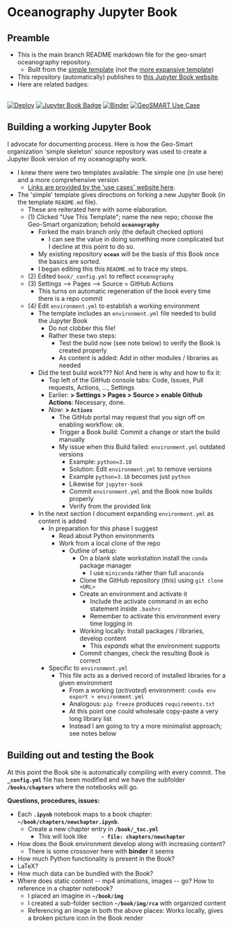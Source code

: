 # Oceanography Jupyter Book


## Preamble


- This is the main branch README markdown file for the geo-smart oceanography repository.
    - Built from the [simple template](https://github.com/geo-smart/simple-template) (not the [more expansive template](https://github.com/geo-smart/use_case_template))
- This repository (automatically) publishes to [this Jupyter Book website](https://geo-smart.github.io/oceanography).
- Here are related badges: <BR><BR>


[![Deploy](https://github.com/geo-smart/use_case_template/actions/workflows/deploy.yaml/badge.svg)](https://github.com/geo-smart/use_case_template/actions/workflows/deploy.yaml)
[![Jupyter Book Badge](https://jupyterbook.org/badge.svg)](https://geo-smart.github.io/simple-template)
[![Binder](https://mybinder.org/badge_logo.svg)](https://mybinder.org/v2/gh/geo-smart/simple-template/HEAD?labpath=book%2Fchapters)
[![GeoSMART Use Case](./book/img/use_case_badge.svg)](https://geo-smart.github.io/usecases)


## Building a working Jupyter Book


I advocate for documenting process. Here is how the Geo-Smart organization 'simple skeleton' source 
repository was used to create a Jupyter Book version of my oceanography work.<br>


- I knew there were two templates available: The simple one (in use here) and a more comprehensive version
    - [Links are provided by the 'use cases' website here](https://geo-smart.github.io/usecases).
- The 'simple' template gives directions on forking a new Jupyter Book (in the template `README.md` file).
    - These are reiterated here with some elaboration.
    - (1) Clicked "Use This Template"; name the new repo; choose the Geo-Smart organization; behold **`oceanography`**
        - Forked the main branch only (the default checked option)
            - I can see the value in doing something more complicated but I decline at this point to do so.
        - My existing repository **`ocean`** will be the basis of this Book once the basics are sorted.
        - I began editing this this `README.md` to trace my steps.
    - (2) Edited `book/_config.yml` to reflect `oceanography`
    - (3) Settings --> Pages --> Source = GitHub Actions
        - This turns on automatic regeneration of the book every time there is a repo commit
    - (4) Edit `environment.yml` to establish a working environment
        - The template includes an `environment.yml` file needed to build the Jupyter Book
            - Do not clobber this file!
            - Rather these two steps:
                - Test the build now (see note below) to verify the Book is created properly
                - As content is added: Add in other modules / libraries as needed
        - Did the test build work??? No! And here is why and how to fix it:
            - Top left of the GitHub console tabs: Code, Issues, Pull requests, Actions, ..., Settings
            - Earlier: **> Settings > Pages > Source > enable Github Actions**: Necessary, done.
            - *Now*: **> `Actions`**
                - The GitHub portal may request that you sign off on enabling workflow: ok.
                - Trigger a Book build: Commit a change or start the build manually
                - My issue when this Build failed: `environment.yml` outdated versions
                    - Example: `python=3.10`
                    - Solution: Edit `environment.yml` to remove versions
                    - Example `python=3.10` becomes just `python`
                    - Likewise for `jupyter-book`
                    - Commit `environment.yml` and the Book now builds properly
                    - Verify from the provided link
        - In the next section I document expanding `environment.yml` as content is added
            - In preparation for this phase I suggest
                - Read about Python environments
                - Work from a local clone of the repo
                    - Outline of setup:
                        - On a blank slate workstation install the `conda` package manager
                            - I use `miniconda` rather than full `anaconda`
                        - Clone the GitHub repository (*this*) using `git clone <URL>`
                        - Create an environment and activate it
                            - Include the activate command in an echo statement inside `.bashrc`
                            - Remember to activate this environment every time logging in
                        - Working locally: Install packages / libraries, develop content
                            - This *expands* what the environment supports
                        - Commit changes, check the resulting Book is correct
            - Specific to `environment.yml`
                - This file acts as a derived record of installed libraries for a given environment
                    - From a working (*activated*) environment: `conda env export > environment.yml`
                    - Analogous: `pip freeze` produces `requirements.txt`
                    - At this point one could wholesale copy-paste a very long library list
                    - Instead I am going to try a more minimalist approach; see notes below


## Building out and testing the Book

At this point the Book site is automatically compiling with every commit. The **`_config.yml`** file 
has been modified and we have the subfolder **`/books/chapters`** where the notebooks will go.

**Questions, procedures, issues:**


- Each **`.ipynb`** notebook maps to a book chapter: **`~/book/chapters/newchapter.ipynb`**.
    - Create a new chapter entry in **`/book/_toc.yml`**
        - This will look like **`    - file: chapters/newchapter`**
- How does the Book environment develop along with increasing content?
    - There is some crossover here with **binder** it seems
- How much Python functionality is present in the Book?
- LaTeX?
- How much data can be bundled with the Book?
- Where does static content -- mp4 animations, images -- go? How to reference in a chapter notebook?
    - I placed an imagine in **`~/book/img`**
    - I created a sub-folder section **`~/book/img/rca`** with organized content
    - Referencing an image in both the above places: Works locally, gives a broken picture icon in the Book render


